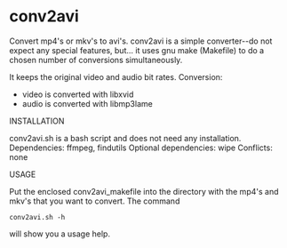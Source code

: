 conv2avi
========

Convert mp4's or mkv's to avi's.
conv2avi is a simple converter--do not expect any special features, but...
it uses gnu make (Makefile) to do a chosen number of conversions simultaneously.

It keeps the original video and audio bit rates.
Conversion:
- video is converted with libxvid
- audio is converted with libmp3lame


INSTALLATION

conv2avi.sh  is a bash script and does not need any installation.
Dependencies:           ffmpeg, findutils
Optional dependencies:  wipe
Conflicts:              none


USAGE

Put the enclosed conv2avi_makefile into the directory with the mp4's and mkv's that you want to convert.
The command

	conv2avi.sh -h

will show you a usage help.
